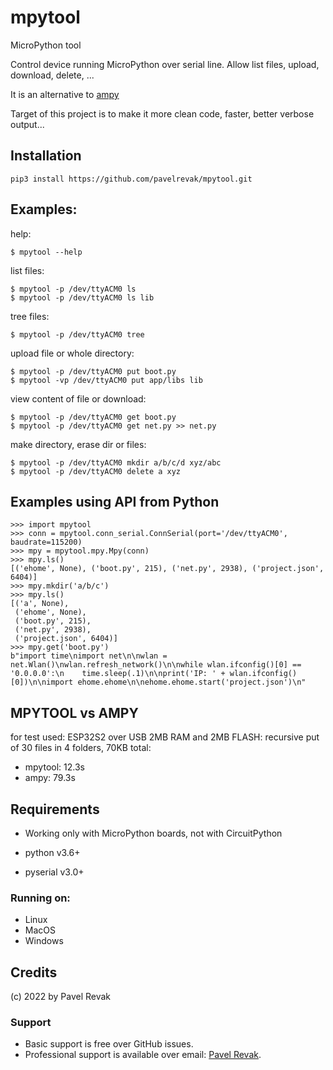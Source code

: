 # mpytool

MicroPython tool

Control device running MicroPython over serial line. Allow list files, upload, download, delete, ...

It is an alternative to [ampy](https://github.com/scientifichackers/ampy)

Target of this project is to make it more clean code, faster, better verbose output...

## Installation

```
pip3 install https://github.com/pavelrevak/mpytool.git
```

## Examples:

help:
```
$ mpytool --help
```

list files:
```
$ mpytool -p /dev/ttyACM0 ls
$ mpytool -p /dev/ttyACM0 ls lib
```

tree files:
```
$ mpytool -p /dev/ttyACM0 tree
```

upload file or whole directory:
```
$ mpytool -p /dev/ttyACM0 put boot.py
$ mpytool -vp /dev/ttyACM0 put app/libs lib
```

view content of file or download:
```
$ mpytool -p /dev/ttyACM0 get boot.py
$ mpytool -p /dev/ttyACM0 get net.py >> net.py
```

make directory, erase dir or files:
```
$ mpytool -p /dev/ttyACM0 mkdir a/b/c/d xyz/abc
$ mpytool -p /dev/ttyACM0 delete a xyz
```

## Examples using API from Python

```
>>> import mpytool
>>> conn = mpytool.conn_serial.ConnSerial(port='/dev/ttyACM0', baudrate=115200)
>>> mpy = mpytool.mpy.Mpy(conn)
>>> mpy.ls()
[('ehome', None), ('boot.py', 215), ('net.py', 2938), ('project.json', 6404)]
>>> mpy.mkdir('a/b/c')
>>> mpy.ls()
[('a', None),
 ('ehome', None),
 ('boot.py', 215),
 ('net.py', 2938),
 ('project.json', 6404)]
>>> mpy.get('boot.py')
b"import time\nimport net\n\nwlan = net.Wlan()\nwlan.refresh_network()\n\nwhile wlan.ifconfig()[0] == '0.0.0.0':\n    time.sleep(.1)\n\nprint('IP: ' + wlan.ifconfig()[0])\n\nimport ehome.ehome\n\nehome.ehome.start('project.json')\n"
```

## MPYTOOL vs AMPY

for test used: ESP32S2 over USB 2MB RAM and 2MB FLASH:
recursive put of 30 files in 4 folders, 70KB total:

- mpytool: 12.3s
- ampy: 79.3s

## Requirements

- Working only with MicroPython boards, not with CircuitPython

- python v3.6+
- pyserial v3.0+

### Running on:

- Linux
- MacOS
- Windows

## Credits

(c) 2022 by Pavel Revak

### Support

- Basic support is free over GitHub issues.
- Professional support is available over email: [Pavel Revak](mailto:pavel.revak@gmail.com?subject=[GitHub]%20mpytool).
